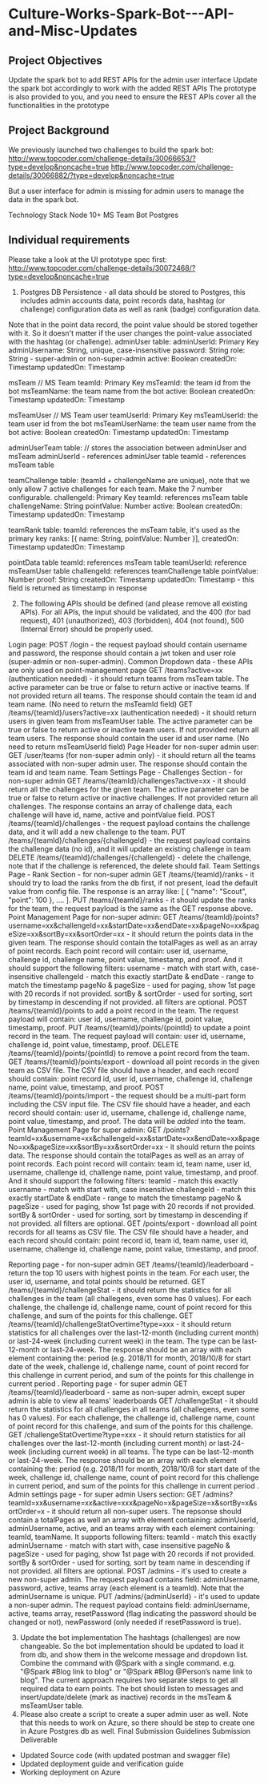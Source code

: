 # Culture-Works-Spark-Bot---API-and-Misc-Updates


## Project Objectives
Update the spark bot to add REST APIs for the admin user interface
Update the spark bot accordingly to work with the added REST APIs
The prototype is also provided to you, and you need to ensure the REST APIs cover all the functionalities in the prototype
 
## Project Background
We previously launched two challenges to build the spark bot:
http://www.topcoder.com/challenge-details/30066653/?type=develop&noncache=true
http://www.topcoder.com/challenge-details/30066882/?type=develop&noncache=true
 
But a user interface for admin is missing for admin users to manage the data in the spark bot.
 
Technology Stack
Node 10+
MS Team Bot
Postgres
 
## Individual requirements
Please take a look at the UI prototype spec first: http://www.topcoder.com/challenge-details/30072468/?type=develop&noncache=true

1. Postgres DB Persistence - all data should be stored to Postgres, this includes admin accounts data, point records data, hashtag (or challenge) configuration data as well as rank (badge) configuration data. 

Note that in the point data record, the point value should be stored together with it. So it doesn't matter if the user changes the point-value associated with the hashtag (or challenge). 
adminUser table:
         adminUserId: Primary Key
adminUsername: String, unique, case-insensitive
password: String
role: String - super-admin or non-super-admin
active: Boolean
createdOn: Timestamp
updatedOn: Timestamp

msTeam // MS Team
teamId: Primary Key
msTeamId: the team id from the bot
msTeamName: the team name from the bot
active: Boolean
createdOn: Timestamp
updatedOn: Timestamp

msTeamUser  // MS Team user
teamUserId: Primary Key
msTeamUserId: the team user id from the bot
msTeamUserName: the team user name from the bot
active: Boolean
createdOn: Timestamp
updatedOn: Timestamp

adminUserTeam table: // stores the association between adminUser and msTeam
adminUserId - references adminUser table
teamId - references msTeam table

teamChallenge table:   (teamId + challengeName are unique), note that we only allow 7 active challenges for each team. Make the 7 number configurable. 
         challengeId: Primary Key
teamId: references msTeam table
challengeName: String
pointValue: Number
active: Boolean
createdOn: Timestamp
updatedOn: Timestamp

teamRank table:
teamId: references the msTeam table, it's used as the primary key
ranks: [{
   name: String,
   pointValue: Number
}],
createdOn: Timestamp
updatedOn: Timestamp

pointData table
teamId: references msTeam table
teamUserId: reference msTeamUser table
challengeId: references teamChallenge table
pointValue: Number
proof: String
createdOn: Timestamp
updatedOn: Timestamp  - this field is returned as timestamp in response

2. The following APIs should be defined (and please remove all existing APIs). 
For all APIs, the input should be validated, and the 400 (for bad request), 401 (unauthorized), 403 (forbidden), 404 (not found), 500 (Internal Error) should be properly used.
 
Login page:
POST /login - the request payload should contain username and password, the response should contain a jwt token and user role (super-admin or non-super-admin). 
Common Dropdown data - these APIs are only used on point-management page
GET /teams?active=xx (authentication needed) - it should return teams from msTeam table. The active parameter can be true or false to return active or inactive teams. If not provided return all teams. The response should contain the team id and team name. (No need to return the msTeamId field)
GET /teams/{teamId}/users?active=xx (authentication needed) - it should return users in given team from msTeamUser table. The active parameter can be true or false to return active or inactive team users. If not provided return all team users. The response should contain the user id and user name. (No need to return msTeamUserId field)
Page Header for non-super admin user:
GET /user/teams (for non-super admin only) - it should return all the teams associated with non-super admin user. The response should contain the team id and team name. 
Team Settings Page - Challenges Section - for non-super admin
GET /teams/{teamId}/challenges?active=xx - it should return all the challenges for the given team. The active parameter can be true or false to return active or inactive challenges. If not provided return all challenges. The response contains an array of challenge data, each challenge will have id, name, active and pointValue field. 
POST /teams/{teamId}/challenges - the request payload contains the challenge data, and it will add a new challenge to the team.
PUT /teams/{teamId}/challenges/{challengeId} - the request payload contains the challenge data (no id), and it will update an existing challenge in team
DELETE /teams/{teamId}/challenges/{challengeId} - delete the challenge, note that if the challenge is referenced, the delete should fail. 
Team Settings Page - Rank Section - for non-super admin
GET /teams/{teamId}/ranks - it should try to load the ranks from the db first, if not present, load the default value from config file. The response is an array like: [ { "name": "Scout", "point": 100 }, .... ]. 
PUT /teams/{teamId}/ranks - it should update the ranks for the team, the request payload is the same as the GET response above. 
Point Management Page for non-super admin:
GET /teams/{teamId}/points?username=xx&challengeId=xx&startDate=xx&endDate=xx&pageNo=xx&pageSize=xx&sortBy=xx&sortOrder=xx  - it should return the points data in the given team. The response should contain the totalPages as well as an array of point records. Each point record will contain: user id, username, challenge id, challenge name, point value, timestamp, and proof. And it should support the following filters: 
username - match with start with, case-insensitive
challengeId - match this exactly
startDate & endDate - range to match the timestamp
pageNo & pageSize - used for paging, show 1st page with 20 records if not provided.
sortBy & sortOrder - used for sorting, sort by timestamp in descending if not provided.
all filters are optional. 
POST /teams/{teamId}/points to add a point record in the team. The request payload will contain: user id, username, challenge id, point value, timestamp, proof. 
PUT /teams/{teamId}/points/{pointId} to update a point record in the team. The request payload will contain: user id, username, challenge id, point value, timestamp, proof. 
DELETE /teams/{teamId}/points/{pointId} to remove a point record from the team. 
GET /teams/{teamId}/points/export - download all point records in the given team as CSV file. The CSV file should have a header, and each record should contain: point record id, user id, username, challenge id, challenge name, point value, timestamp, and proof. 
POST /teams/{teamId}/points/import - the request should be a multi-part form including the CSV input file. The CSV file should have a header, and each record should contain:  user id, username, challenge id, challenge name, point value, timestamp, and proof. The data will be *added* into the team. 
Point Management Page for super admin:
GET /points?teamId=xx&username=xx&challengeId=xx&startDate=xx&endDate=xx&pageNo=xx&pageSize=xx&sortBy=xx&sortOrder=xx  - it should return the points data. The response should contain the totalPages as well as an array of point records. Each point record will contain: team id, team name, user id, username, challenge id, challenge name, point value, timestamp, and proof. And it should support the following filters: 
teamId - match this exactly
username - match with start with, case insensitive
challengeId - match this exactly
startDate & endDate - range to match the timestamp
pageNo & pageSize - used for paging, show 1st page with 20 records if not provided.
sortBy & sortOrder - used for sorting, sort by timestamp in descending if not provided.
all filters are optional. 
GET /points/export - download all point records for all teams as CSV file. The CSV file should have a header, and each record should contain: point record id, team id, team name, user id, username, challenge id, challenge name, point value, timestamp, and proof. 

Reporting page - for non-super admin
GET /teams/{teamId}/leaderboard - return the top 10 users with highest points in the team. For each user, the user id, username, and total points should be returned. 
GET /teams/{teamId}/challengeStat - it should return the statistics for all challenges in the team (all challegens, even some has 0 values). For each challenge, the challenge id, challenge name, count of point record for this challenge, and sum of the points for this challenge. 
GET /teams/{teamId}/challengeStatOvertime?type=xxx - it should return statistics for all challenges over the last-12-month (including current month) or last-24-week (including current week) in the team. The type can be last-12-month or last-24-week. The response should be an array with each element containing the: period (e.g. 2018/11 for month, 2018/10/8 for start date of the week, challenge id, challenge name, count of point record for this challenge in current period, and sum of the points for this challenge in current period . 
Reporting page - for super admin
GET /teams/{teamId}/leaderboard - same as non-super admin, except super admin is able to view all teams' leaderboards
GET /challengeStat - it should return the statistics for all challenges in all teams (all challegens, even some has 0 values). For each challenge, the challenge id, challenge name, count of point record for this challenge, and sum of the points for this challenge. 
GET /challengeStatOvertime?type=xxx - it should return statistics for all challenges over the last-12-month (including current month) or last-24-week (including current week) in all teams. The type can be last-12-month or last-24-week. The response should be an array with each element containing the: period (e.g. 2018/11 for month, 2018/10/8 for start date of the week, challenge id, challenge name, count of point record for this challenge in current period, and sum of the points for this challenge in current period . 
Admin settings page - for super admin
Users section:
GET /admins?teamId=xx&username=xx&active=xxx&pageNo=x&pageSize=x&sortBy=x&sortOrder=x - it should return all non-super users. The repsonse should contain a totalPages as well an array with element containing: adminUserId, adminUsername, active, and an teams array with each element containing: teamId, teamName. It supports following filters:
teamId - match this exactly
adminUsername - match with start with, case insensitive
pageNo & pageSize - used for paging, show 1st page with 20 records if not provided.
sortBy & sortOrder - used for sorting, sort by team name in descending if not provided.
all filters are optional. 
POST /admins - it's used to create a new non-super admin. The request payload contains field: adminUsername, password, active, teams array (each element is a teamId). Note that the adminUsername is unique.
PUT /admins/{adminUserId} - it's used to update a non-super admin. The request payload contains field: adminUsername, active, teams array, resetPassword (flag indicating the password should be changed or not), newPassword (only needed if resetPassword is true). 

3. Update the bot implementation
The hashtags (challenges) are now changeable. So the bot implementation should be updated to load it from db, and show them in the welcome message and dropdown list. 
Combine the command with @Spark with a single command. e.g. "@Spark #Blog  link to blog" or "@Spark #Blog @Person’s name link to blog". The current approach requires two separate steps to get all required data to earn points. 
The bot should listen to messages and insert/update/delete (mark as inactive) records in the msTeam & msTeamUser table. 
4. Please also create a script to create a super admin user as well. Note that this needs to work on Azure, so there should be step to create one in Azure Postgres db as well. 
Final Submission Guidelines
Submission Deliverable
- Updated Source code (with updated postman and swagger file)
- Updated deployment guide and verification guide
- Working deployment on Azure

